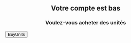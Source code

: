 <div class="row">
	<div class="col-md-6" style="text-align:center">
		<h2>Votre compte est bas</h2>
		<h3>Voulez-vous acheter des unités</h3>
	</div>
</div>
<div class="row">
	<div class="col-md-6">
		<input type="submit" class="btn btn-kirigami Connexion" value="BuyUnits"/>
	</div>
</div>
